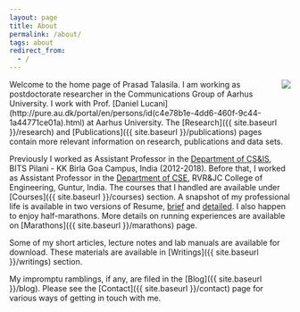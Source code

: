 ```yaml
---
layout: page
title: About
permalink: /about/
tags: about
redirect_from:
  - /
---
```



<img align="right" src="{{ site.baseurl }}/assets/tsrk.png">
Welcome to the home page of Prasad Talasila. I am working as postdoctorate researcher in the Communications Group of Aarhus University. I work with Prof. [Daniel Lucani](http://pure.au.dk/portal/en/persons/id&#40;c4e78b1e-4dd6-460f-9c44-1a44771ce01a&#41;.html) at Aarhus University. The [Research]({{ site.baseurl }}/research) and [Publications]({{ site.baseurl }}/publications) pages contain more relevant information on research, publications and data sets.

Previously I worked as Assistant Professor in the [Department of CS&IS](https://www.bits-pilani.ac.in/goa/ComputerScienceInformationsSystems/ComputerScienceandInformationSystems), BITS Pilani - KK Birla Goa Campus, India (2012-2018). Before that, I worked as Assistant Professor in the [Department of CSE](http://cse.rvrjc.ac.in), RVR&JC College of Engineering, Guntur, India. The courses that I handled are available under [Courses]({{ site.baseurl }}/courses) section.
A snapshot of my professional life is available in two versions of Resume, [brief](https://www.dropbox.com/s/8fzabuslctf3tnc/resume_brief_dec_2018.pdf?dl=1) and [detailed](https://www.dropbox.com/s/pwscbgp4i9ft4t0/resume_detailed_dec_2018.pdf?dl=1). I also happen to enjoy half-marathons. More details on running experiences are available on [Marathons]({{ site.baseurl }}/marathons) page.

Some of my short articles, lecture notes and lab manuals are available for download. These materials are available in [Writings]({{ site.baseurl }}/writings) section.

My impromptu ramblings, if any, are filed in the [Blog]({{ site.baseurl }}/blog). Please see the [Contact]({{ site.baseurl }}/contact) page for various ways of getting in touch with me.
